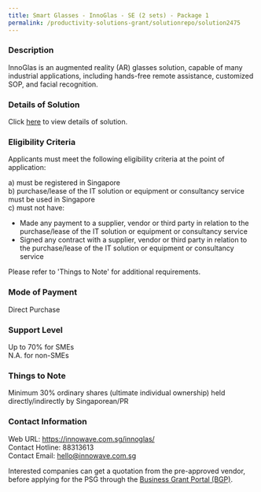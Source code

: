 ```yaml
---
title: Smart Glasses - InnoGlas - SE (2 sets) - Package 1
permalink: /productivity-solutions-grant/solutionrepo/solution2475
---
```


### Description

InnoGlas is an augmented reality (AR) glasses solution, capable of many industrial applications, including hands-free remote assistance, customized SOP, and facial recognition.

### Details of Solution

Click <a href='https://www.gobusiness.gov.sg/images/psg/Innowave_Tech_20210083_Desensitised_Annex_3_Part_1.pdf' target='_blank' rel='noopener'>here</a> to view details of solution.

### Eligibility Criteria

Applicants must meet the following eligibility criteria at the point of application:

a) must be registered in Singapore <br>
b) purchase/lease of the IT solution or equipment or consultancy service must be used in Singapore <br>
c) must not have:
- Made any payment to a supplier, vendor or third party in relation to the purchase/lease of the IT solution or equipment or consultancy service
- Signed any contract with a supplier, vendor or third party in relation to the purchase/lease of the IT solution or equipment or consultancy service

Please refer to 'Things to Note' for additional requirements.

### Mode of Payment
Direct Purchase

### Support Level
Up to 70% for SMEs <br>
N.A. for non-SMEs

### Things to Note
Minimum 30% ordinary shares (ultimate individual ownership) held directly/indirectly by Singaporean/PR

### Contact Information
Web URL: https://innowave.com.sg/innoglas/ <br>Contact Hotline: 88313613 <br>Contact Email: hello@innowave.com.sg <br>

Interested companies can get a quotation from the pre-approved vendor, before applying for the PSG through the <a target='_blank' rel='noopener' href='https://www.businessgrants.gov.sg/'>Business Grant Portal (BGP)</a>.
